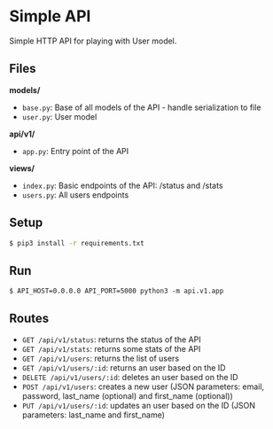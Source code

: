 # Simple API
Simple HTTP API for playing with User model.

## Files

**models/**
- `base.py`: Base of all models of the API - handle serialization to file
- `user.py`: User model

**api/v1/**
- `app.py`: Entry point of the API

**views/** 
- `index.py`: Basic endpoints of the API: /status and /stats
- `users.py`: All users endpoints

## Setup

```sh
$ pip3 install -r requirements.txt
```

## Run

```
$ API_HOST=0.0.0.0 API_PORT=5000 python3 -m api.v1.app
```

## Routes
- `GET /api/v1/status`: returns the status of the API
- `GET /api/v1/stats`: returns some stats of the API
- `GET /api/v1/users`: returns the list of users
- `GET /api/v1/users/:id`: returns an user based on the ID
- `DELETE /api/v1/users/:id`: deletes an user based on the ID
- `POST /api/v1/users`: creates a new user (JSON parameters: email, password, last_name (optional) and first_name (optional))
- `PUT /api/v1/users/:id`: updates an user based on the ID (JSON parameters: last_name and first_name)

